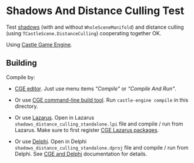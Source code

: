 # Shadows And Distance Culling Test

Test [shadows](https://castle-engine.io/shadow_volumes) (with and without `WholeSceneManifold`) and distance culling (using `TCastleScene.DistanceCulling`) cooperating together OK.

Using [Castle Game Engine](https://castle-engine.io/).

## Building

Compile by:

- [CGE editor](https://castle-engine.io/editor). Just use menu items _"Compile"_ or _"Compile And Run"_.

- Or use [CGE command-line build tool](https://castle-engine.io/build_tool). Run `castle-engine compile` in this directory.

- Or use [Lazarus](https://www.lazarus-ide.org/). Open in Lazarus `shadows_distance_culling_standalone.lpi` file and compile / run from Lazarus. Make sure to first register [CGE Lazarus packages](https://castle-engine.io/lazarus).

- Or use [Delphi](https://www.embarcadero.com/products/Delphi). Open in Delphi `shadows_distance_culling_standalone.dproj` file and compile / run from Delphi. See [CGE and Delphi](https://castle-engine.io/delphi) documentation for details.
